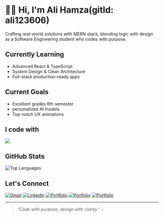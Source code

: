 # 👋🏻 Hi, I'm Ali Hamza(gitId: ali123606)
Crafting real-world solutions with MERN stack, blending logic with design as a Software Engineering student who codes with purpose.


##  Currently Learning
- Advanced React & TypeScript  
- System Design & Clean Architecture  
- Full-stack production-ready apps  


##  Current Goals
- Excellent grades 6th semester
- personalized AI models
- Top-notch UX animations 
  

  
## I code with
<img src="https://skillicons.dev/icons?i=tailwind,mongodb,express,react,mysql,postman,html,css,js,java,c,cpp,cs"/>


##  GitHub Stats  
![Top Languages](https://github-readme-stats.vercel.app/api/top-langs/?username=ali123606&layout=compact&theme=radical)


##  Let's Connect
[![Gmail](https://img.shields.io/badge/Gmail-D14836?style=for-the-badge&logo=gmail&logoColor=white)](mailto:contact.developer.hamza@gmail.com)
[![LinkedIn](https://img.shields.io/badge/LinkedIn-0077B5?style=for-the-badge&logo=linkedin&logoColor=white)](https://linkedin.com/in/ali123606)
[![Portfolio](https://img.shields.io/badge/Portfolio-Detailed-blue?style=for-the-badge)](https://alihamza-portfolio.vercel.app/)
[![Portfolio](https://img.shields.io/badge/Portfolio-Minimalist-black?style=for-the-badge)](https://thealihamza.vercel.app/)
[![Portfolio](https://img.shields.io/badge/Portfolio-Animative-blue?style=for-the-badge)](https://thealihamza1.vercel.app/)

---

> *“Code with purpose, design with clarity.”* 💡
